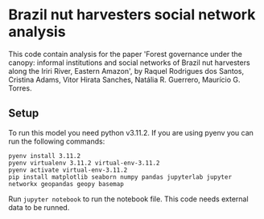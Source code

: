 # Brazil nut harvesters social network analysis

This code contain analysis for the paper 'Forest governance under the canopy: informal institutions and social networks
of Brazil nut harvesters along the Iriri River, Eastern Amazon', by Raquel Rodrigues dos Santos, Cristina Adams,
Vitor Hirata Sanches, Natália R. Guerrero, Maurício G. Torres.

## Setup
To run this model you need python v3.11.2. If you are using pyenv you can run the following commands:
```
pyenv install 3.11.2
pyenv virtualenv 3.11.2 virtual-env-3.11.2
pyenv activate virtual-env-3.11.2
pip install matplotlib seaborn numpy pandas jupyterlab jupyter networkx geopandas geopy basemap
```

Run `jupyter notebook` to run the notebook file. This code needs external data to be runned.
